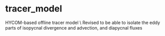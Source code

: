 # tracer_model
HYCOM-based offline tracer model \\
Revised to be able to isolate the eddy parts of isopycnal divergence and advection, and diapycnal fluxes
